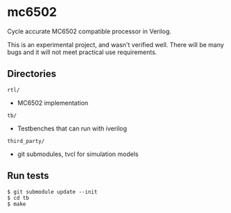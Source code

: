 mc6502
======

Cycle accurate MC6502 compatible processor in Verilog.

This is an experimental project, and wasn't verified well.
There will be many bugs and it will not meet practical use requirements.

Directories
-----------

`rtl/`
- MC6502 implementation

`tb/`
- Testbenches that can run with iverilog

`third_party/`
- git submodules, tvcl for simulation models

Run tests
---------

```
$ git submodule update --init
$ cd tb
$ make
```
